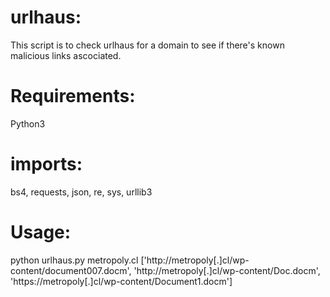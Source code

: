 # urlhaus:
This script is to check urlhaus for a domain to see if there's known malicious links ascociated. 


# Requirements:
Python3

# imports:
bs4, requests, json, re, sys, urllib3



# Usage:

python urlhaus.py metropoly.cl
['http://metropoly[.]cl/wp-content/document007.docm', 'http://metropoly[.]cl/wp-content/Doc.docm', 'https://metropoly[.]cl/wp-content/Document1.docm']
